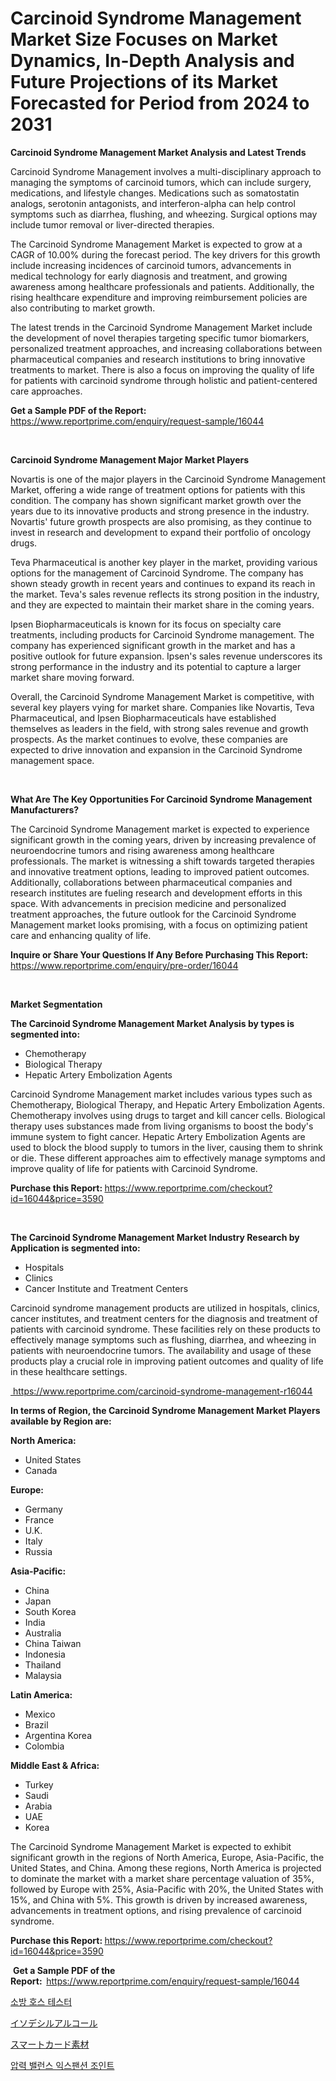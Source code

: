 <p><h1>Carcinoid Syndrome Management Market Size Focuses on Market Dynamics, In-Depth Analysis and Future Projections of its Market Forecasted for Period from 2024 to 2031</h1></p><p><strong>Carcinoid Syndrome Management Market Analysis and Latest Trends</strong></p>
<p><p>Carcinoid Syndrome Management involves a multi-disciplinary approach to managing the symptoms of carcinoid tumors, which can include surgery, medications, and lifestyle changes. Medications such as somatostatin analogs, serotonin antagonists, and interferon-alpha can help control symptoms such as diarrhea, flushing, and wheezing. Surgical options may include tumor removal or liver-directed therapies.</p><p>The Carcinoid Syndrome Management Market is expected to grow at a CAGR of 10.00% during the forecast period. The key drivers for this growth include increasing incidences of carcinoid tumors, advancements in medical technology for early diagnosis and treatment, and growing awareness among healthcare professionals and patients. Additionally, the rising healthcare expenditure and improving reimbursement policies are also contributing to market growth.</p><p>The latest trends in the Carcinoid Syndrome Management Market include the development of novel therapies targeting specific tumor biomarkers, personalized treatment approaches, and increasing collaborations between pharmaceutical companies and research institutions to bring innovative treatments to market. There is also a focus on improving the quality of life for patients with carcinoid syndrome through holistic and patient-centered care approaches.</p></p>
<p><strong>Get a Sample PDF of the Report:&nbsp;</strong> <a href="https://www.reportprime.com/enquiry/request-sample/16044">https://www.reportprime.com/enquiry/request-sample/16044</a></p>
<p>&nbsp;</p>
<p><strong>Carcinoid Syndrome Management Major Market Players</strong></p>
<p><p>Novartis is one of the major players in the Carcinoid Syndrome Management Market, offering a wide range of treatment options for patients with this condition. The company has shown significant market growth over the years due to its innovative products and strong presence in the industry. Novartis' future growth prospects are also promising, as they continue to invest in research and development to expand their portfolio of oncology drugs.</p><p>Teva Pharmaceutical is another key player in the market, providing various options for the management of Carcinoid Syndrome. The company has shown steady growth in recent years and continues to expand its reach in the market. Teva's sales revenue reflects its strong position in the industry, and they are expected to maintain their market share in the coming years.</p><p>Ipsen Biopharmaceuticals is known for its focus on specialty care treatments, including products for Carcinoid Syndrome management. The company has experienced significant growth in the market and has a positive outlook for future expansion. Ipsen's sales revenue underscores its strong performance in the industry and its potential to capture a larger market share moving forward.</p><p>Overall, the Carcinoid Syndrome Management Market is competitive, with several key players vying for market share. Companies like Novartis, Teva Pharmaceutical, and Ipsen Biopharmaceuticals have established themselves as leaders in the field, with strong sales revenue and growth prospects. As the market continues to evolve, these companies are expected to drive innovation and expansion in the Carcinoid Syndrome management space.</p></p>
<p>&nbsp;</p>
<p><strong>What Are The Key Opportunities For Carcinoid Syndrome Management Manufacturers?</strong></p>
<p><p>The Carcinoid Syndrome Management market is expected to experience significant growth in the coming years, driven by increasing prevalence of neuroendocrine tumors and rising awareness among healthcare professionals. The market is witnessing a shift towards targeted therapies and innovative treatment options, leading to improved patient outcomes. Additionally, collaborations between pharmaceutical companies and research institutes are fueling research and development efforts in this space. With advancements in precision medicine and personalized treatment approaches, the future outlook for the Carcinoid Syndrome Management market looks promising, with a focus on optimizing patient care and enhancing quality of life.</p></p>
<p><strong>Inquire or Share Your Questions If Any Before Purchasing This Report:</strong> <a href="https://www.reportprime.com/enquiry/pre-order/16044">https://www.reportprime.com/enquiry/pre-order/16044</a></p>
<p>&nbsp;</p>
<p><strong>Market Segmentation</strong></p>
<p><strong>The Carcinoid Syndrome Management Market Analysis by types is segmented into:</strong></p>
<p><ul><li>Chemotherapy</li><li>Biological Therapy</li><li>Hepatic Artery Embolization Agents</li></ul></p>
<p><p>Carcinoid Syndrome Management market includes various types such as Chemotherapy, Biological Therapy, and Hepatic Artery Embolization Agents. Chemotherapy involves using drugs to target and kill cancer cells. Biological therapy uses substances made from living organisms to boost the body's immune system to fight cancer. Hepatic Artery Embolization Agents are used to block the blood supply to tumors in the liver, causing them to shrink or die. These different approaches aim to effectively manage symptoms and improve quality of life for patients with Carcinoid Syndrome.</p></p>
<p><strong>Purchase this Report:&nbsp;</strong><a href="https://www.reportprime.com/checkout?id=16044&price=3590">https://www.reportprime.com/checkout?id=16044&price=3590</a></p>
<p>&nbsp;</p>
<p><strong>The Carcinoid Syndrome Management Market Industry Research by Application is segmented into:</strong></p>
<p><ul><li>Hospitals</li><li>Clinics</li><li>Cancer Institute and Treatment Centers</li></ul></p>
<p><p>Carcinoid syndrome management products are utilized in hospitals, clinics, cancer institutes, and treatment centers for the diagnosis and treatment of patients with carcinoid syndrome. These facilities rely on these products to effectively manage symptoms such as flushing, diarrhea, and wheezing in patients with neuroendocrine tumors. The availability and usage of these products play a crucial role in improving patient outcomes and quality of life in these healthcare settings.</p></p>
<p><a href="https://www.reportprime.com/carcinoid-syndrome-management-r16044">&nbsp;https://www.reportprime.com/carcinoid-syndrome-management-r16044</a></p>
<p><strong>In terms of Region, the Carcinoid Syndrome Management Market Players available by Region are:</strong></p>
<p>
    <p> <strong> North America: </strong>
        <ul>
            <li>United States</li>
            <li>Canada</li>
        </ul>
        </p> 
    <p> <strong> Europe: </strong>
        <ul>
            <li>Germany</li>
            <li>France</li>
            <li>U.K.</li>
            <li>Italy</li>
            <li>Russia</li>
        </ul>
        </p> 
    <p> <strong> Asia-Pacific: </strong>
        <ul>
            <li>China</li>
            <li>Japan</li>
            <li>South Korea</li>
            <li>India</li>
            <li>Australia</li>
            <li>China Taiwan</li>
            <li>Indonesia</li>
            <li>Thailand</li>
            <li>Malaysia</li>
        </ul>
        </p> 
    <p> <strong> Latin America: </strong>
        <ul>
            <li>Mexico</li>
            <li>Brazil</li>
            <li>Argentina Korea</li>
            <li>Colombia</li>
        </ul>
        </p> 
    <p> <strong> Middle East & Africa: </strong>
        <ul>
            <li>Turkey</li>
            <li>Saudi</li>
            <li>Arabia</li>
            <li>UAE</li>
            <li>Korea</li>
        </ul>
    </p>
    </p>
<p><p>The Carcinoid Syndrome Management Market is expected to exhibit significant growth in the regions of North America, Europe, Asia-Pacific, the United States, and China. Among these regions, North America is projected to dominate the market with a market share percentage valuation of 35%, followed by Europe with 25%, Asia-Pacific with 20%, the United States with 15%, and China with 5%. This growth is driven by increased awareness, advancements in treatment options, and rising prevalence of carcinoid syndrome.</p></p>
<p><strong>Purchase this Report: </strong><a href="https://www.reportprime.com/checkout?id=16044&price=3590">https://www.reportprime.com/checkout?id=16044&price=3590</a></p>
<p>&nbsp;<strong>Get a Sample PDF of the Report:&nbsp;&nbsp;</strong><a href="https://www.reportprime.com/enquiry/request-sample/16044">https://www.reportprime.com/enquiry/request-sample/16044</a></p>
<p><strong></strong></p>
<p><p><a href="https://medium.com/@honeypie6456/%EC%86%8C%ED%99%94-%ED%98%B8%EC%8A%A4-%ED%85%8C%EC%8A%A4%ED%84%B0-%EC%8B%9C%EC%9E%A5-%EB%B6%84%EC%84%9D-%EB%B0%8F-%ED%81%AC%EA%B8%B0%EB%8A%94-2024%EB%85%84%EB%B6%80%ED%84%B0-2031%EB%85%84%EA%B9%8C%EC%A7%80%EC%9D%98-%EA%B8%B0%EA%B0%84%EC%9D%84-%EB%8C%80%EC%83%81%EC%9C%BC%EB%A1%9C-%EC%98%88%EC%B8%A1%EB%90%A9%EB%8B%88%EB%8B%A4-88a4258d7efe">소방 호스 테스터</a></p><p><a href="https://medium.com/@elihomenick1943/%E3%82%A4%E3%82%BD%E3%83%87%E3%82%B7%E3%83%AB%E3%82%A2%E3%83%AB%E3%82%B3%E3%83%BC%E3%83%AB%E5%B8%82%E5%A0%B4%E8%A6%8F%E6%A8%A1-%E5%B8%82%E5%A0%B4%E3%81%AE%E8%A6%8B%E9%80%9A%E3%81%97%E3%81%A8%E5%B8%82%E5%A0%B4%E4%BA%88%E6%B8%AC-2024%E5%B9%B4%E3%81%8B%E3%82%892031%E5%B9%B4-3bf2399732df">イソデシルアルコール</a></p><p><a href="https://medium.com/@jackparker654/%E3%82%B9%E3%83%9E%E3%83%BC%E3%83%88%E3%82%AB%E3%83%BC%E3%83%89%E6%9D%90%E6%96%99%E3%81%AE%E5%B8%82%E5%A0%B4%E5%88%86%E6%9E%90-%E3%81%9D%E3%81%AEcagr-%E5%B8%82%E5%A0%B4%E3%82%BB%E3%82%B0%E3%83%A1%E3%83%B3%E3%83%86%E3%83%BC%E3%82%B7%E3%83%A7%E3%83%B3-%E3%81%8A%E3%82%88%E3%81%B3%E3%82%B0%E3%83%AD%E3%83%BC%E3%83%90%E3%83%AB%E7%94%A3%E6%A5%AD%E6%A6%82%E8%A6%81-931fe9c6ca57">スマートカード素材</a></p><p><a href="https://medium.com/@juracy1980/%EC%95%95%EB%A0%A5-%EA%B7%A0%ED%98%95-%ED%99%95%EC%9E%A5-%EC%A1%B0%EC%9D%B8%ED%8A%B8-%EC%8B%9C%EC%9E%A5-%EA%B7%9C%EB%AA%A8-%EC%8B%9C%EC%9E%A5-%EC%A0%84%EB%A7%9D-%EB%B0%8F-%EC%8B%9C%EC%9E%A5-%EC%98%88%EC%B8%A1-2024%EB%85%84%EB%B6%80%ED%84%B0-2031%EB%85%84%EA%B9%8C%EC%A7%80-e6a7e42ac000">압력 밸런스 익스팬션 조인트</a></p></p>